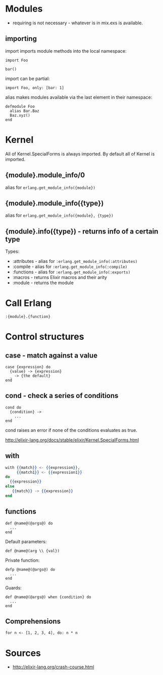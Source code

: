 # Modules

* requiring is not necessary - whatever is in mix.exs is available.

## importing

import imports module methods into the local namespace:
```
import Foo

bar()
```

import can be partial:
```
import Foo, only: [bar: 1]
```

alias makes modules available via the last element in their namespace:
```
defmodule Foo
  alias Bar.Baz
  Baz.xyz()
end
```

# Kernel

All of Kernel.SpecialForms is always imported.
By default all of Kernel is imported.

## {module}.module_info/0
alias for `erlang.get_module_info({module})`

## {module}.module_info({type})
alias for `erlang.get_module_info({module}, {type})`

## {module}.__info__({type}) - returns info of a certain type

Types:
* :attributes - alias for `:erlang.get_module_info(:attributes)`
* :compile - alias for `:erlang.get_module_info(:compile)`
* :functions - alias for `:erlang.get_module_info(:exports)`
* :macros - returns Elixir macros and their arity 
* :module - returns the module

# Call Erlang

```
:{module}.{function}
```

# Control structures

## case - match against a value

```
case {expression} do
  {value} -> {expression}
  _ -> {the default}
end
```

## cond - check a series of conditions

```
cond do
  {condition} ->
    ...
end
```

cond raises an error if none of the conditions evaluates as true.

http://elixir-lang.org/docs/stable/elixir/Kernel.SpecialForms.html

## with

```elixir
with {{match}} <- {{expression}},
     {{match1}} <- {{expression1}}
do
  {{expression}}
else
   {{match}} -> {{expression}}
end
```

## functions

```
def @name@(@args@) do
  ...
end
```

Default parameters:
```
def @name@(arg \\ {val})
```

Private function:

```
defp @name@(@args@) do
  ...
end
```

Guards:
```
def @name@(@args@) when {condition} do
  ...
end
```

## Comprehensions

```
for n <- [1, 2, 3, 4], do: n * n
```

# Sources

* http://elixir-lang.org/crash-course.html
